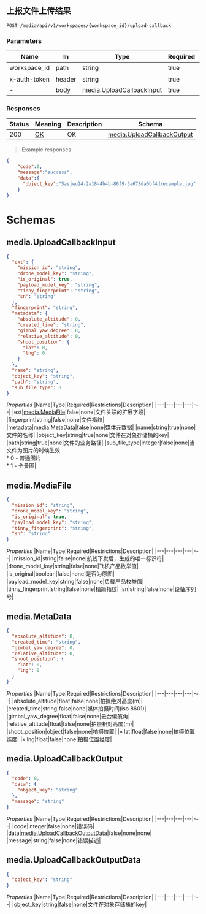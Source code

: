 ## 上报文件上传结果

<a id="opIdmedia-service-upload-callback"></a>
`POST /media/api/v1/workspaces/{workspace_id}/upload-callback`
<h3 id="上报文件上传结果-parameters">Parameters</h3>

|Name|In|Type|Required|Description|
|---|---|---|---|---|
|workspace_id|path|string|true|工作空间id|
|x-auth-token|header|string|true|访问令牌|
|-|body|[media.UploadCallbackInput](#schemamedia.uploadcallbackinput)|true| |

<h3 id="上报文件上传结果-responses">Responses</h3>

|Status|Meaning|Description|Schema|
|---|---|---|---|
|200|[OK](https://tools.ietf.org/html/rfc7231#section-6.3.1)|OK|[media.UploadCallbackOutput](#schemamedia.uploadcallbackoutput)|

> Example responses 
```json
{
    "code":0,
    "message":"success",
   	"data":{
      "object_key":"5asjwu24-2a18-4b4b-86f9-3a678da0bf4d/example.jpg"
    }
}
```


# Schemas
<h2 id="tocS_media.UploadCallbackInput">media.UploadCallbackInput</h2>
<!-- backwards compatibility -->
<a id="schemamedia.uploadcallbackinput"></a>
<a id="schema_media.UploadCallbackInput"></a>
<a id="tocSmedia.uploadcallbackinput"></a>
<a id="tocsmedia.uploadcallbackinput"></a>

```json
{
  "ext": {
    "mission_id": "string",
    "drone_model_key": "string",
    "is_original": true,
    "payload_model_key": "string",
    "tinny_fingerprint": "string",
    "sn": "string"
  },
  "fingerprint": "string",
  "metadata": {
    "absolute_altitude": 0,
    "created_time": "string",
    "gimbal_yaw_degree": 0,
    "relative_altitude": 0,
    "shoot_position": {
      "lat": 0,
      "lng": 0
    }
  },
  "name": "string",
  "object_key": "string",
  "path": "string",
  "sub_file_type": 0
}
```

*Properties*
|Name|Type|Required|Restrictions|Description|
|---|---|---|---|---|
|ext|[media.MediaFile](#schemamedia.mediafile)|false|none|文件关联的扩展字段|
|fingerprint|string|false|none|文件指纹|
|metadata|[media.MetaData](#schemamedia.metadata)|false|none|媒体元数据|
|name|string|true|none|文件的名称|
|object_key|string|true|none|文件在对象存储桶的key|
|path|string|true|none|文件的业务路径|
|sub_file_type|integer|false|none|当文件为图片的时候生效<br>* 0 - 普通图片<br>* 1 - 全景图|


<h2 id="tocS_media.MediaFile">media.MediaFile</h2>
<!-- backwards compatibility -->
<a id="schemamedia.mediafile"></a>
<a id="schema_media.MediaFile"></a>
<a id="tocSmedia.mediafile"></a>
<a id="tocsmedia.mediafile"></a>

```json
{
  "mission_id": "string",
  "drone_model_key": "string",
  "is_original": true,
  "payload_model_key": "string",
  "tinny_fingerprint": "string",
  "sn": "string"
}

```

*Properties*
|Name|Type|Required|Restrictions|Description|
|---|---|---|---|---|
|mission_id|string|false|none|航线下发后，生成的唯一标识符|
|drone_model_key|string|false|none|飞机产品枚举值|
|is_original|boolean|false|none|是否为原图|
|payload_model_key|string|false|none|负载产品枚举值|
|tinny_fingerprint|string|false|none|精简指纹|
|sn|string|false|none|设备序列号|

<h2 id="tocS_media.MetaData">media.MetaData</h2>
<!-- backwards compatibility -->
<a id="schemamedia.metadata"></a>
<a id="schema_media.MetaData"></a>
<a id="tocSmedia.metadata"></a>
<a id="tocsmedia.metadata"></a>

```json
{
  "absolute_altitude": 0,
  "created_time": "string",
  "gimbal_yaw_degree": 0,
  "relative_altitude": 0,
  "shoot_position": {
    "lat": 0,
    "lng": 0
  }
}

```

*Properties*
|Name|Type|Required|Restrictions|Description|
|---|---|---|---|---|
|absolute_altitude|float|false|none|拍摄绝对高度(m)|
|created_time|string|false|none|媒体拍摄时间(iso 8601)|
|gimbal_yaw_degree|float|false|none|云台偏航角|
|relative_altitude|float|false|none|拍摄相对高度(m)|
|shoot_position|object|false|none|拍摄位置|
|» lat|float|false|none|拍摄位置纬度|
|» lng|float|false|none|拍摄位置经度|

<h2 id="tocS_media.UploadCallbackOutput">media.UploadCallbackOutput</h2>
<!-- backwards compatibility -->
<a id="schemamedia.uploadcallbackoutput"></a>
<a id="schema_media.UploadCallbackOutput"></a>
<a id="tocSmedia.uploadcallbackoutput"></a>
<a id="tocsmedia.uploadcallbackoutput"></a>

```json
{
  "code": 0,
  "data": {
    "object_key": "string"
  },
  "message": "string"
}

```

*Properties*
|Name|Type|Required|Restrictions|Description|
|---|---|---|---|---|
|code|integer|false|none|错误码|
|data|[media.UploadCallbackOutputData](#schemamedia.uploadcallbackoutputdata)|false|none|none|
|message|string|false|none|错误描述|

<h2 id="tocS_media.UploadCallbackOutputData">media.UploadCallbackOutputData</h2>
<!-- backwards compatibility -->
<a id="schemamedia.uploadcallbackoutputdata"></a>
<a id="schema_media.UploadCallbackOutputData"></a>
<a id="tocSmedia.uploadcallbackoutputdata"></a>
<a id="tocsmedia.uploadcallbackoutputdata"></a>

```json
{
  "object_key": "string"
}

```

*Properties*
|Name|Type|Required|Restrictions|Description|
|---|---|---|---|---|
|object_key|string|false|none|文件在对象存储桶的key|